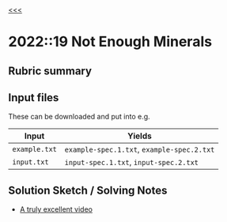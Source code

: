 [<<<](../README.md)

# 2022::19 Not Enough Minerals

## Rubric summary

## Input files

These can be downloaded and put into e.g.

| Input         | Yields                                     |
|---------------|--------------------------------------------|
| `example.txt` | `example-spec.1.txt`, `example-spec.2.txt` |
| `input.txt`   | `input-spec.1.txt`, `input-spec.2.txt`     |

## Solution Sketch / Solving Notes

- [A truly excellent video](https://www.youtube.com/watch?v%253D5rb0vvJ7NCY)